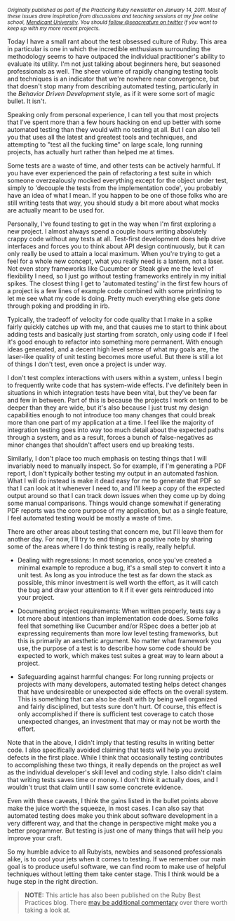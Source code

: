 <small><i>Originally published as part of the Practicing Ruby newsletter on January 14, 2011. Most of these issues draw inspiration from discussions and teaching sessions at my free online school, <a href="http://university.rubymendicant.com">Mendicant University</a>. You should <a href="http://twitter.com/seacreature">follow @seacreature on twitter</a> if you want to keep up with my more recent projects.</i></small>

Today I have a small rant about the test obsessed culture of Ruby. This area in particular is one in which the incredible enthusiasm surrounding the methodology seems to have outpaced the individual practitioner's ability to evaluate its utility. I'm not just talking about beginners here, but seasoned professionals as well. The sheer volume of rapidly changing testing tools and techniques is an indicator that we're nowhere near convergence, but that doesn't stop many from describing automated testing, particularly in the _Behavior Driven Development_ style, as if it were some sort of magic bullet. It isn't.

Speaking only from personal experience, I can tell you that most projects that I've spent more than a few hours hacking on end up better with some automated testing than they would with no testing at all. But I can also tell you that uses all the latest and greatest tools and techniques, and attempting to "test all the fucking time" on large scale, long running projects, has actually hurt rather than helped me at times.

Some tests are a waste of time, and other tests can be actively harmful. If you have ever experienced the pain of refactoring a test suite in which someone overzealously mocked everything except for the object under test, simply to 'decouple the tests from the implementation code', you probably have an idea of what I mean. If you happen to be one of those folks who are still writing tests that way, you should study a bit more about what mocks are actually meant to be used for.

Personally, I've found testing to get in the way when I'm first exploring a new project. I almost always spend a couple hours writing absolutely crappy code without any tests at all. Test-first development does help drive interfaces and forces you to think about API design continuously, but it can only really be used to attain a local maximum. When you're trying to get a feel for a whole new concept, what you really need is a lantern, not a laser. Not even story frameworks like Cucumber or Steak give me the level of flexibility I need, so I just go without testing frameworks entirely in my initial spikes. The closest thing I get to 'automated testing' in the first few hours of a project is a few lines of example code combined with some printlining to let me see what my code is doing. Pretty much everything else gets done through poking and prodding in irb.

Typically, the tradeoff of velocity for code quality that I make in a spike fairly quickly catches up with me, and that causes me to start to think about adding tests and basically just starting from scratch, only using code if I feel it's good enough to refactor into something more permanent. With enough ideas generated, and a decent high level sense of what my goals are, the laser-like quality of unit testing becomes more useful. But there is still a lot of things I don't test, even once a project is under way.

I don't test complex interactions with users within a system, unless I begin to frequently write code that has system-wide effects. I've definitely been in situations in which integration tests have been vital, but they've been far and few in between. Part of this is because the projects I work on tend to be deeper than they are wide, but it's also because I just trust my design capabilities enough to not introduce too many changes that could break more than one part of my application at a time. I feel like the majority of integration testing goes into way too much detail about the expected paths through a system, and as a result, forces a bunch of false-negatives as minor changes that shouldn't affect users end up breaking tests.

Similarly, I don't place too much emphasis on testing things that I will invariably need to manually inspect. So for example, if I'm generating a PDF report, I don't typically bother testing my output in an automated fashion. What I will do instead is make it dead easy for me to generate that PDF so that I can look at it whenever I need to, and I'll keep a copy of the expected output around so that I can track down issues when they come up by doing some manual comparisons. Things would change somewhat if generating PDF reports was the core purpose of my application, but as a single feature, I feel automated testing would be mostly a waste of time.

There are other areas about testing that concern me, but I'll leave them for another day. For now, I'll try to end things on a positive note by sharing some of the areas where I do think testing is really, really helpful.

  * Dealing with regressions: In most scenarios, once you've created a minimal example to reproduce a bug, it's a small step to convert it into a unit test. As long as you introduce the test as far down the stack as possible, this minor investment is well worth the effort, as it will catch the bug and draw your attention to it if it ever gets reintroduced into your project.

  * Documenting project requirements: When written properly, tests say a lot more about intentions than implementation code does. Some folks feel that something like Cucumber and/or RSpec does a better job at expressing requirements than more low level testing frameworks, but this is primarily an aesthetic argument. No matter what framework you use, the purpose of a test is to describe how some code should be expected to work, which makes test suites a great way to learn about a project.

  * Safeguarding against harmful changes: For long running projects or projects with many developers, automated testing helps detect changes that have undesireable or unexpected side effects on the overall system. This is something that can also be dealt with by being well organized and fairly disciplined, but tests sure don't hurt. Of course, this effect is only accomplished if there is sufficient test coverage to catch those unexpected changes, an investment that may or may not be worth the effort.

Note that in the above, I didn't imply that testing results in writing better code. I also specifically avoided claiming that tests will help you avoid defects in the first place. While I think that occasionally testing contributes to accomplishing these two things, it really depends on the project as well as the individual developer's skill level and coding style. I also didn't claim that writing tests saves time or money. I don't think it actually does, and I wouldn't trust that claim until I saw some concrete evidence.

Even with these caveats, I think the gains listed in the bullet points above make the juice worth the squeeze, in most cases. I can also say that automated testing does make you think about software development in a very different way, and that the change in perspective might make you a better programmer. But testing is just one of many things that will help you improve your craft.

So my humble advice to all Rubyists, newbies and seasoned professionals alike, is to cool your jets when it comes to testing. If we remember our main goal is to produce useful software, we can find room to make use of helpful techniques without letting them take center stage. This I think would be a huge step in the right direction.

  
> **NOTE:** This article has also been published on the Ruby Best Practices blog. There [may be additional commentary](http://blog.rubybestpractices.com/posts/gregory/050-issues-18-testing-dogma.html#disqus_thread) 
over there worth taking a look at.
